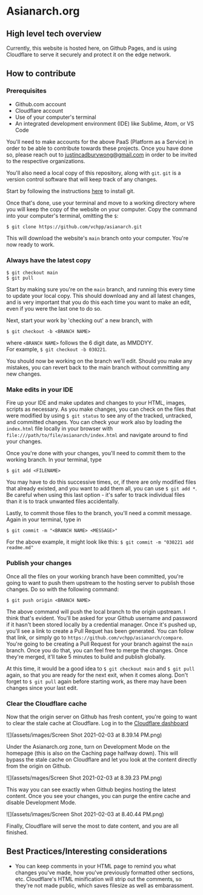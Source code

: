 # Asianarch.org

## High level tech overview

Currently, this website is hosted here, on Github Pages, and is using Cloudflare to serve it securely and protect it on the edge network.

## How to contribute

### Prerequisites

* Github.com account
* Cloudflare account
* Use of your computer's terminal
* An integrated development environment (IDE) like Sublime, Atom, or VS Code

You'll need to make accounts for the above PaaS (Platform as a Service) in order to be able to contribute towards these projects.  Once you have done so, please reach out to justincadburywong@gmail.com in order to be invited to the respective organizations.

You'll also need a local copy of this repository, along with `git`.  `git` is a version control software that will keep track of any changes.

Start by following the instructions [here](https://git-scm.com/book/en/v2/Getting-Started-Installing-Git) to install git.  

Once that's done, use your terminal and move to a working directory where you will keep the copy of the website on your computer.  Copy the command into your computer's terminal, omitting the `$`:

```
$ git clone https://github.com/vchpp/asianarch.git
```
This will download the website's `main` branch onto your computer.  You're now ready to work.

### Always have the latest copy

```
$ git checkout main
$ git pull
```

Start by making sure you're on the `main` branch, and running this every time to update your local copy.  This should download any and all latest changes, and is very important that you do this each time you want to make an edit, even if you were the last one to do so.

Next, start your work by 'checking out' a new branch, with

```
$ git checkout -b <BRANCH NAME>
```
where `<BRANCH NAME>` follows the 6 digit date, as MMDDYY.  
For example, `$ git checkout -b 030221`.

You should now be working on the branch we'll edit.  Should you make any mistakes, you can revert back to the main branch without committing any new changes.

### Make edits in your IDE

Fire up your IDE and make updates and changes to your HTML, images, scripts as necessary.  As you make changes, you can check on the files that were modified by using `$ git status` to see any of the tracked, untracked, and committed changes.  You can check your work also by loading the `index.html` file locally in your browser with `file:///path/to/file/asianarch/index.html` and navigate around to find your changes.

Once you're done with your changes, you'll need to commit them to the working branch.  In your terminal, type

```
$ git add <FILENAME>
```  
You may have to do this successive times, or, if there are only modified files that already existed, and you want to add them all, you can use `$ git add *`.  Be careful when using this last option - it's safer to track individual files than it is to track unwanted files accidentally.  

Lastly, to commit those files to the branch, you'll need a commit message.  Again in your terminal, type in

```
$ git commit -m "<BRANCH NAME> <MESSAGE>"
```  
For the above example, it might look like this: `$ git commit -m "030221 add readme.md"`

### Publish your changes

Once all the files on your working branch have been committed, you're going to want to push them upstream to the hosting server to publish those changes.  Do so with the following command:

```
$ git push origin <BRANCH NAME>
```

The above command will push the local branch to the origin upstream.  I think that's evident.  You'll be asked for your Github username and password if it hasn't been stored locally by a credential manager.  Once it's pushed up, you'll see a link to create a Pull Requet has been generated.  You can follow that link, or simply go to `https://github.com/vchpp/asianarch/compare`.  You're going to be creating a Pull Request for your branch against the `main` branch.  Once you do that, you can feel free to merge the changes.  Once they're merged, it'll take 5 minutes to build and publish globally.

At this time, it would be a good idea to `$ git checkout main` and `$ git pull` again, so that you are ready for the next exit, when it comes along.  Don't forget to `$ git pull` again before starting work, as there may have been changes since your last edit.

### Clear the Cloudflare cache

Now that the origin server on Github has fresh content, you're going to want to clear the stale cache at Cloudflare.  Log in to the [Cloudflare dashboard](https://dash.cloudflare.com)

![](assets/images/Screen Shot 2021-02-03 at 8.39.14 PM.png)

Under the Asianarch.org zone, turn on Development Mode on the homepage (this is also on the Caching page halfway down).  This will bypass the stale cache on Cloudflare and let you look at the content directly from the origin on Github.  

![](assets/mages/Screen Shot 2021-02-03 at 8.39.23 PM.png)

This way you can see exactly when Github begins hosting the latest content.  Once you see your changes, you can purge the entire cache and disable Development Mode.

![](assets/images/Screen Shot 2021-02-03 at 8.40.44 PM.png)

Finally, Cloudflare will serve the most to date content, and you are all finished.

## Best Practices/Interesting considerations

* You can keep comments in your HTML page to remind you what changes you've made, how you've previously formatted other sections, etc.  Cloudflare's HTML minification will strip out the comments, so they're not made public, which saves filesize as well as embarassment.
